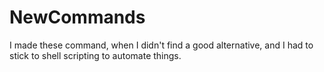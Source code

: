 # NewCommands
I made these command, when I didn't find a good alternative, and I had to stick to shell scripting to automate things.
